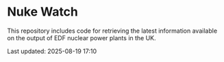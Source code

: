 # Nuke Watch

This repository includes code for retrieving the latest information available on the output of EDF nuclear power plants in the UK.

Last updated: 2025-08-19 17:10